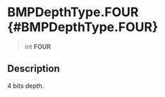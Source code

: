 BMPDepthType.FOUR {#BMPDepthType.FOUR}
=================

> int **FOUR**

Description
-----------

4 bits depth.
